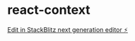 # react-context

[Edit in StackBlitz next generation editor ⚡️](https://stackblitz.com/~/github.com/mesutsemiz/react-context)